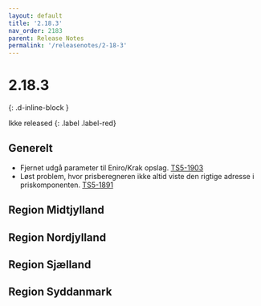 ```yaml
---
layout: default
title: '2.18.3'
nav_order: 2183
parent: Release Notes
permalink: '/releasenotes/2-18-3'
---
```


# 2.18.3
{: .d-inline-block }

Ikke released
{: .label .label-red}

## Generelt
- Fjernet udgå parameter til Eniro/Krak opslag. [TS5-1903](https://sd.trifork.com/browse/TS5-1903)
- Løst problem, hvor prisberegneren ikke altid viste den rigtige adresse i priskomponenten. [TS5-1891](https://sd.trifork.com/browse/TS5-1891)

## Region Midtjylland

## Region Nordjylland

## Region Sjælland

## Region Syddanmark
